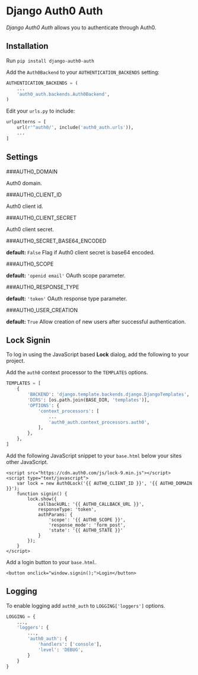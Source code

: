 Django Auth0 Auth
=================

*Django Auth0 Auth* allows you to authenticate through Auth0.

Installation
------------

Run `pip install django-auth0-auth`

Add the `Auth0Backend` to your `AUTHENTICATION_BACKENDS` setting:

```python
AUTHENTICATION_BACKENDS = (
    ...
    'auth0_auth.backends.Auth0Backend',
)
```

Edit your `urls.py` to include:

```python
urlpatterns = [
    url(r'^auth0/', include('auth0_auth.urls')),
    ...
]
```


Settings
--------

###AUTH0_DOMAIN

Auth0 domain.

###AUTH0_CLIENT_ID

Auth0 client id.


###AUTH0_CLIENT_SECRET

Auth0 client secret.


###AUTH0_SECRET_BASE64_ENCODED

**default:** `False`
Flag if Auth0 client secret is base64 encoded.


###AUTH0_SCOPE

**default:** `'openid email'`
OAuth scope parameter.


###AUTH0_RESPONSE_TYPE

**default:** `'token'`
OAuth response type parameter.


###AUTH0_USER_CREATION

**default:** `True`
Allow creation of new users after successful authentication.


Lock Signin
------------
To log in using the JavaScript based **Lock** dialog, add the following to your project.


Add the `auth0` context processor to the `TEMPLATES` options.

```python
TEMPLATES = [
    {
        'BACKEND': 'django.template.backends.django.DjangoTemplates',
        'DIRS': [os.path.join(BASE_DIR, 'templates')],
        'OPTIONS': {
            'context_processors': [
                ...
                'auth0_auth.context_processors.auth0',
            ],
        },
    },
]
```

Add the following JavaScript snippet to your `base.html` below your sites other JavaScript.

    <script src="https://cdn.auth0.com/js/lock-9.min.js"></script>
    <script type="text/javascript">
        var lock = new Auth0Lock('{{ AUTH0_CLIENT_ID }}', '{{ AUTH0_DOMAIN }}');
        function signin() {
            lock.show({
                callbackURL: '{{ AUTH0_CALLBACK_URL }}',
                responseType: 'token',
                authParams: {
                    'scope': '{{ AUTH0_SCOPE }}',
                    'response_mode': 'form_post',
                    'state': '{{ AUTH0_STATE }}'
                }
            });
        }
    </script>

Add a login button to your `base.html`.

    <button onclick="window.signin();">Login</button>

Logging
-------
To enable logging add `auth0_auth` to `LOGGING['loggers']` options.

```python
LOGGING = {
    ...,
    'loggers': {
        ...,
        'auth0_auth': {
            'handlers': ['console'],
            'level': 'DEBUG',
        }
    }
}
```

